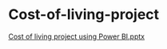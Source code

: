 # Cost-of-living-project
[Cost of living project using Power BI.pptx](https://github.com/Vishakhas1996/Cost-of-living-project/files/15504316/Cost.of.living.project.using.Power.BI.pptx)
